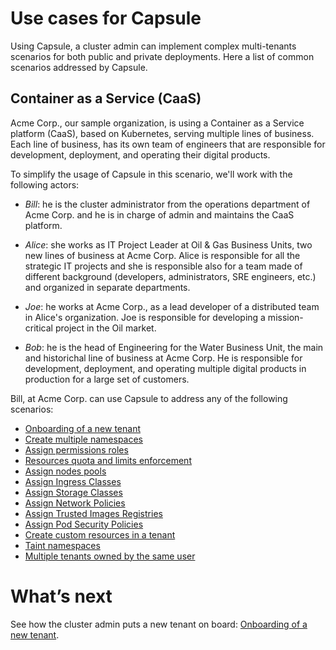 # Use cases for Capsule
Using Capsule, a cluster admin can implement complex multi-tenants scenarios for both public and private deployments. Here a list of common scenarios addressed by Capsule.

## Container as a Service (CaaS)
Acme Corp., our sample organization, is using a Container as a Service platform (CaaS), based on Kubernetes, serving multiple lines of business. Each line of business, has its own team of engineers that are responsible for development, deployment, and operating their digital products.

To simplify the usage of Capsule in this scenario, we'll work with the following actors:

* *Bill*:
  he is the cluster administrator from the operations department of Acme Corp. and he is in charge of admin and maintains the CaaS platform.

* *Alice*:
  she works as IT Project Leader at Oil & Gas Business Units, two new lines of business at Acme Corp. Alice is responsible for all the strategic IT projects and she is responsible also for a team made of different background (developers, administrators, SRE engineers, etc.) and organized in separate departments.

* *Joe*:
  he works at Acme Corp., as a lead developer of a distributed team in Alice's organization.
  Joe is responsible for developing a mission-critical project in the Oil market.

* *Bob*:
  he is the head of Engineering for the Water Business Unit, the main and historichal line of business at Acme Corp. He is responsible for development, deployment, and operating multiple digital products in production for a large set of customers.

Bill, at Acme Corp. can use Capsule to address any of the following scenarios:

* [Onboarding of a new tenant]()
* [Create multiple namespaces]()
* [Assign permissions roles]()
* [Resources quota and limits enforcement]()
* [Assign nodes pools]()
* [Assign Ingress Classes]()
* [Assign Storage Classes]()
* [Assign Network Policies]()
* [Assign Trusted Images Registries]()
* [Assign Pod Security Policies]()
* [Create custom resources in a tenant]()
* [Taint namespaces]()
* [Multiple tenants owned by the same user]()

# What’s next
See how the cluster admin puts a new tenant on board: [Onboarding of a new tenant]().